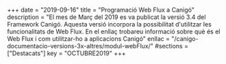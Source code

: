 +++
date = "2019-09-16"
title = "Programació Web Flux a Canigó"
description = "El mes de Març del 2019 es va publicat la versió 3.4 del Framework Canigó. Aquesta versió incorpora la possibilitat d'utilitzar les funcionalitats de Web Flux. En el enllaç trobareu informació sobre què és el Web Flux i com utilitzar-ho a aplicacions Canigó"
enllac = "/canigo-documentacio-versions-3x-altres/modul-webFlux/"
#sections    = ["Destacats"]
key = "OCTUBRE2019"
+++

